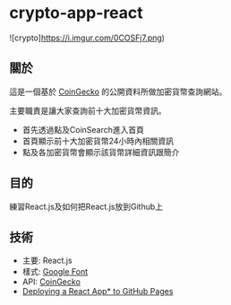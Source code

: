  # crypto-app-react

![crypto]https://i.imgur.com/0COSFj7.png)


## 關於

這是一個基於 [CoinGecko](https://www.coingecko.com/) 的公開資料所做加密貨幣查詢網站。

主要職責是讓大家查詢前十大加密貨幣資訊。
- 首先透過點及CoinSearch進入首頁
- 首頁顯示前十大加密貨幣24小時內相關資訊
- 點及各加密貨幣會顯示該貨幣詳細資訊跟簡介
 
## 目的

練習React.js及如何把React.js放到Github上

## 技術

- 主要: React.js
- 樣式: [Google Font](https://fonts.google.com/specimen/Rubik?hl=zh-tw&query=Rubik)
- API: [CoinGecko](https://www.coingecko.com/)
- [Deploying a React App* to GitHub Pages](https://github.com/gitname/react-gh-pages)

